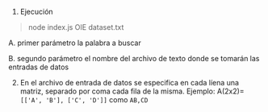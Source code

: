 1. Ejecución

> node index.js OIE dataset.txt

  A. primer parámetro la palabra a buscar 

  B. segundo parámetro el nombre del archivo de texto donde se tomarán las entradas de datos

2. En el archivo de entrada de datos se especifica en cada líena una matriz, separado por coma cada fila de la misma. Ejemplo: A(2x2)= `[['A', 'B'], ['C', 'D']]` como `AB,CD`
